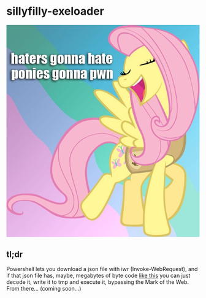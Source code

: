 # sillyfilly-exeloader
![pwnies-gonna-pwn](resources/pwnies.png)

## tl;dr
Powershell lets you download a json file with iwr (Invoke-WebRequest), and if that json file has, maybe, megabytes of byte code [like this](sillyfilly.json) you can just decode it, write it to tmp and execute it, bypassing the Mark of the Web.
From there... (coming soon...)
